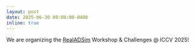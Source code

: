 ```yaml
---
layout: post
date: 2025-06-30 00:08:00-0400
inline: true
---
```


We are organizing the [RealADSim](https://realadsim.github.io/2025/) Workshop & Challenges @ ICCV 2025!
